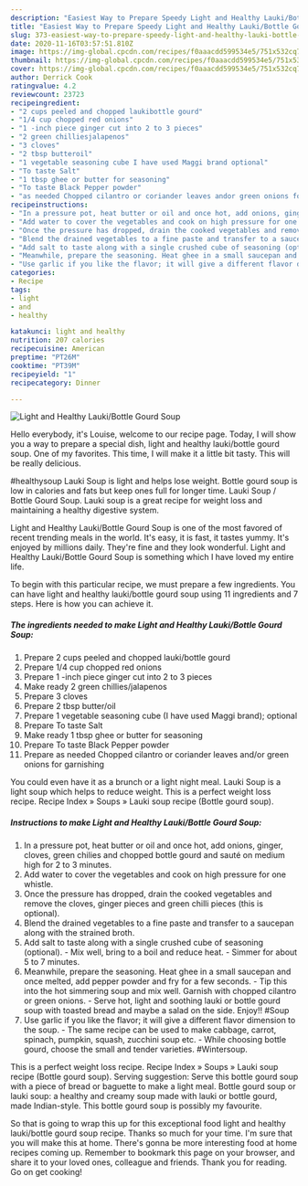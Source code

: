 ```yaml
---
description: "Easiest Way to Prepare Speedy Light and Healthy Lauki/Bottle Gourd Soup"
title: "Easiest Way to Prepare Speedy Light and Healthy Lauki/Bottle Gourd Soup"
slug: 373-easiest-way-to-prepare-speedy-light-and-healthy-lauki-bottle-gourd-soup
date: 2020-11-16T03:57:51.810Z
image: https://img-global.cpcdn.com/recipes/f0aaacdd599534e5/751x532cq70/light-and-healthy-laukibottle-gourd-soup-recipe-main-photo.jpg
thumbnail: https://img-global.cpcdn.com/recipes/f0aaacdd599534e5/751x532cq70/light-and-healthy-laukibottle-gourd-soup-recipe-main-photo.jpg
cover: https://img-global.cpcdn.com/recipes/f0aaacdd599534e5/751x532cq70/light-and-healthy-laukibottle-gourd-soup-recipe-main-photo.jpg
author: Derrick Cook
ratingvalue: 4.2
reviewcount: 23723
recipeingredient:
- "2 cups peeled and chopped laukibottle gourd"
- "1/4 cup chopped red onions"
- "1 -inch piece ginger cut into 2 to 3 pieces"
- "2 green chilliesjalapenos"
- "3 cloves"
- "2 tbsp butteroil"
- "1 vegetable seasoning cube I have used Maggi brand optional"
- "To taste Salt"
- "1 tbsp ghee or butter for seasoning"
- "To taste Black Pepper powder"
- "as needed Chopped cilantro or coriander leaves andor green onions for garnishing"
recipeinstructions:
- "In a pressure pot, heat butter or oil and once hot, add onions, ginger, cloves, green chilies and chopped bottle gourd and sauté on medium high for 2 to 3 minutes."
- "Add water to cover the vegetables and cook on high pressure for one whistle."
- "Once the pressure has dropped, drain the cooked vegetables and remove the cloves, ginger pieces and green chilli pieces (this is optional)."
- "Blend the drained vegetables to a fine paste and transfer to a saucepan along with the strained broth."
- "Add salt to taste along with a single crushed cube of seasoning (optional). Mix well, bring to a boil and reduce heat. Simmer for about 5 to 7 minutes."
- "Meanwhile, prepare the seasoning. Heat ghee in a small saucepan and once melted, add pepper powder and fry for a few seconds. Tip this into the hot simmering soup and mix well. Garnish with chopped cilantro or green onions. Serve hot, light and soothing lauki or bottle gourd soup with toasted bread and maybe a salad on the side. Enjoy!! #Soup"
- "Use garlic if you like the flavor; it will give a different flavor dimension to the soup. The same recipe can be used to make cabbage, carrot, spinach, pumpkin, squash, zucchini soup etc. While choosing bottle gourd, choose the small and tender varieties. #Wintersoup."
categories:
- Recipe
tags:
- light
- and
- healthy

katakunci: light and healthy 
nutrition: 207 calories
recipecuisine: American
preptime: "PT26M"
cooktime: "PT39M"
recipeyield: "1"
recipecategory: Dinner

---
```



![Light and Healthy Lauki/Bottle Gourd Soup](https://img-global.cpcdn.com/recipes/f0aaacdd599534e5/751x532cq70/light-and-healthy-laukibottle-gourd-soup-recipe-main-photo.jpg)

Hello everybody, it's Louise, welcome to our recipe page. Today, I will show you a way to prepare a special dish, light and healthy lauki/bottle gourd soup. One of my favorites. This time, I will make it a little bit tasty. This will be really delicious.

#healthysoup Lauki Soup is light and helps lose weight. Bottle gourd soup is low in calories and fats but keep ones full for longer time. Lauki Soup / Bottle Gourd Soup. Lauki soup is a great recipe for weight loss and maintaining a healthy digestive system.

Light and Healthy Lauki/Bottle Gourd Soup is one of the most favored of recent trending meals in the world. It's easy, it is fast, it tastes yummy. It's enjoyed by millions daily. They're fine and they look wonderful. Light and Healthy Lauki/Bottle Gourd Soup is something which I have loved my entire life.


To begin with this particular recipe, we must prepare a few ingredients. You can have light and healthy lauki/bottle gourd soup using 11 ingredients and 7 steps. Here is how you can achieve it.

<!--inarticleads1-->

##### The ingredients needed to make Light and Healthy Lauki/Bottle Gourd Soup:

1. Prepare 2 cups peeled and chopped lauki/bottle gourd
1. Prepare 1/4 cup chopped red onions
1. Prepare 1 -inch piece ginger cut into 2 to 3 pieces
1. Make ready 2 green chillies/jalapenos
1. Prepare 3 cloves
1. Prepare 2 tbsp butter/oil
1. Prepare 1 vegetable seasoning cube (I have used Maggi brand); optional
1. Prepare To taste Salt
1. Make ready 1 tbsp ghee or butter for seasoning
1. Prepare To taste Black Pepper powder
1. Prepare as needed Chopped cilantro or coriander leaves and/or green onions for garnishing


You could even have it as a brunch or a light night meal. Lauki Soup is a light soup which helps to reduce weight. This is a perfect weight loss recipe. Recipe Index » Soups » Lauki soup recipe (Bottle gourd soup). 

<!--inarticleads2-->

##### Instructions to make Light and Healthy Lauki/Bottle Gourd Soup:

1. In a pressure pot, heat butter or oil and once hot, add onions, ginger, cloves, green chilies and chopped bottle gourd and sauté on medium high for 2 to 3 minutes.
1. Add water to cover the vegetables and cook on high pressure for one whistle.
1. Once the pressure has dropped, drain the cooked vegetables and remove the cloves, ginger pieces and green chilli pieces (this is optional).
1. Blend the drained vegetables to a fine paste and transfer to a saucepan along with the strained broth.
1. Add salt to taste along with a single crushed cube of seasoning (optional). - Mix well, bring to a boil and reduce heat. - Simmer for about 5 to 7 minutes.
1. Meanwhile, prepare the seasoning. Heat ghee in a small saucepan and once melted, add pepper powder and fry for a few seconds. - Tip this into the hot simmering soup and mix well. Garnish with chopped cilantro or green onions. - Serve hot, light and soothing lauki or bottle gourd soup with toasted bread and maybe a salad on the side. Enjoy!! #Soup
1. Use garlic if you like the flavor; it will give a different flavor dimension to the soup. - The same recipe can be used to make cabbage, carrot, spinach, pumpkin, squash, zucchini soup etc. - While choosing bottle gourd, choose the small and tender varieties. #Wintersoup.


This is a perfect weight loss recipe. Recipe Index » Soups » Lauki soup recipe (Bottle gourd soup). Serving suggestion: Serve this bottle gourd soup with a piece of bread or baguette to make a light meal. Bottle gourd soup or lauki soup: a healthy and creamy soup made with lauki or bottle gourd, made Indian-style. This bottle gourd soup is possibly my favourite. 

So that is going to wrap this up for this exceptional food light and healthy lauki/bottle gourd soup recipe. Thanks so much for your time. I'm sure that you will make this at home. There's gonna be more interesting food at home recipes coming up. Remember to bookmark this page on your browser, and share it to your loved ones, colleague and friends. Thank you for reading. Go on get cooking!
